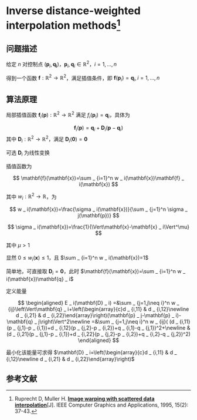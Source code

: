 # Inverse distance-weighted interpolation methods[^IDW] 

## 问题描述

给定 $n$ 对控制点 $(\mathbf{p} _ i,\mathbf{q _ i})$，$\mathbf{p} _ i,\mathbf{q} _ i\in\mathbb{R}^2$，$i=1,\dots,n$ 

得到一个函数 $\mathbf{f}:\mathbb{R}^2\to\mathbb{R}^2$，满足插值条件，即 $\mathbf{f}(\mathbf{p} _ i)=\mathbf{q} _ i,i=1,\dots,n$ 

## 算法原理

局部插值函数 $\mathbf{f} _ i(\mathbf{p}):\mathbb{R}^2\to\mathbb{R}^2$ 满足 $f _ i(\mathbf{p} _ i)=\mathbf{q} _ i$，具体为

$$
\mathbf{f} _ i(\mathbf{p})=\mathbf{q} _ i+\mathbf{D} _ i(\mathbf{p}-\mathbf{q} _ i)
$$
其中 $\mathbf{D} _ i:\mathbb{R}^2\to\mathbb{R}^2$，满足 $\mathbf{D} _ i(\mathbf{0})=\mathbf{0}$ 

可选 $\mathbf{D} _ i$ 为线性变换

插值函数为

$$
\mathbf{f}(\mathbf{x})=\sum _ {i=1}^n w _ i(\mathbf{x})\mathbf{f} _ i(\mathbf{x})
$$

其中 $w _ i:\mathbb{R}^2\to\mathbb{R}$，为

$$
w _ i(\mathbf{x})=\frac{\sigma _ i(\mathbf{x})}{\sum _ {j=1}^n \sigma _ j(\mathbf{p})}
$$

$$
\sigma _ i(\mathbf{x})=\frac{1}{\Vert\mathbf{x}-\mathbf{x} _ i\Vert^\mu}
$$

其中 $\mu>1$ 

显然 $0\le w _ i(\pmb{x})\le 1$，且 $\sum _ {i=1}^n w _ i(\mathbf{x})=1$ 

简单地，可直接取 $\mathbf{D} _ i=\mathbf{0}$，此时 $\mathbf{f}(\mathbf{x})=\sum _ {i=1}^n w _ i(\mathbf{x})\mathbf{q} _ i$ 

定义能量

$$
\begin{aligned}
E _ i(\mathbf{D} _ i)
=&\sum _ {j=1,j\neq i}^n w _ {ij}\left\Vert\mathbf{q} _ i+\left(\begin{array}{c}d _ {i,11} & d _ {i,12}\newline d _ {i,21} & d _ {i,22}\end{array}\right)(\mathbf{p} _ j-\mathbf{p} _ i)-\mathbf{q} _ j\right\Vert^2\newline
=&\sum _ {j=1,j\neq i}^n w _ {ij}(
(d _ {i,11}(p _ {j,1}-p _ {i,1})+d _ {i,12}(p _ {j,2}-p _ {i,2})+q _ {i,1}-q _ {j,1})^2+\newline
&(d _ {i,21}(p _ {j,1}-p _ {i,1})+d _ {i,22}(p _ {j,2}-p _ {i,2})+q _ {i,2}-q _ {j,2})^2)
\end{aligned}
$$

最小化该能量可求得 $\mathbf{D} _ i=\left(\begin{array}{c}d _ {i,11} & d _ {i,12}\newline d _ {i,21} & d _ {i,22}\end{array}\right)$ 

## 参考文献

[^IDW]: Ruprecht D, Muller H. [**Image warping with scattered data interpolation**](https://pdfs.semanticscholar.org/5a9e/2604064d08f2a8b7dcef4cd4e9a2ce2a88c2.pdf)[J]. IEEE Computer Graphics and Applications, 1995, 15(2): 37-43.

